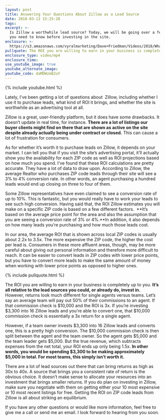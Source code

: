 ```yaml
---
layout: post
title: Answering Your Questions About Zillow as a Lead Source
date: 2018-03-12 15:25:28
tags:
excerpt: >-
  Is Zillow a worthwhile lead source? Today, we will be going over a few things
  you need to know before investing in the site.
enclosure: >-
  https://s3.amazonaws.com/vyralmarketing/Dave+Friedman/Videos/2018/What+Is+The+ROI+For+Zillow%253F+-+Charleston+%2526+Mt.+Pleasant+Real+Estate+Agent.mp4
pullquote: The ROI you are willing to earn in your business is completely up to you.
enclosure_type: video/mp4
enclosure_time:
use_youtube_image: true
youtube_alternate_image:
youtube_code: daMDWzm82uY
---
```


{% include youtube.html %}

Lately, I’ve been getting a lot of questions about &nbsp;Zillow, including whether I use it to purchase leads, what kind of ROI it brings, and whether the site is worthwhile as an advertising tool at all.

Zillow is a great, user-friendly platform, but it does have some drawbacks. It doesn’t update in real time, for instance. **There are a lot of listings our buyer clients might find on there that are shown as active on the site despite already actually being under contract or closed.** This can cause a lot of frustration for consumers.

As for whether it’s worth it to purchase leads on Zillow, it depends on your market. I can tell you that if you visit the site’s advertising portal, it’ll actually show you the availability for each ZIP code as well as ROI projections based on how much you spend. I’ve found that these ROI calculations are pretty accurate. They have a lot of data to draw upon. According to Zillow, the average Realtor who purchases ZIP code leads through their site will see a 3% to 4% conversion rate. In other words, an agent purchasing a hundred leads would end up closing on three to four of them.

Some Zillow representatives have even claimed to see a conversion rate of up to 10%. This is fantastic, but you would really have to work your leads to see such high conversion. Having said that, the ROI Zillow estimates you will make on a specific ZIP code is based on a few different factors.&nbsp; **It’s based on the average price point for the area and also the assumption that you are seeing a conversion rate of 3% or 4%.**In addition, it also depends on how many leads you’re purchasing and how much those leads cost.

In our area, the average ROI that is shown across local ZIP codes is usually about 2.2x to 3.5x. The more expensive the ZIP code, the higher the cost per lead is. Consumers in these more affluent areas, though, may be more careful about giving out personal information and therefore more difficult to reach. It can be easier to convert leads in ZIP codes with lower price points, but you have to convert more leads to make the same amount of money when working with lower price points as opposed to higher ones.

{% include pullquote.html %}

The ROI you are willing to earn in your business is completely up to you. **It’s all relative to the lead sources you could, or already do, invest in.** However, returns look much different for single agents versus teams. Let’s say an average team will pay out 50% of their commissions to an agent. If that commission check is $10,000 and the ROI is 3x. If you’re investing $3,300 into 16 Zillow leads and you’re able to convert one, that $10,000 commission check is essentially a 3x return for a single agent.

However, if a team owner invests $3,300 into 16 Zillow leads and converts one, this is a pretty high conversion. The $10,000 commission check is then split between the agent and the team owner. So the agent gets $5,000 and the team leader gets $5,000. But the true revenue, which subtracts expenses from the net total, your ROI ends up only being 1.5x. **In other words, you would be spending $3,300 to be making approximately $5,000 in total. For most teams, this simply isn’t worth it.**

There are a lot of lead sources out there that can bring returns as high as 30x to 40x. A source that brings you a consistent rate of return is the obvious choice. It doesn’t make sense to allocate your resources into an investment that brings smaller returns. If you do plan on investing in Zillow, make sure you negotiate with them on getting either your 10 most expensive or 10 most recent listings for free. Getting the ROI on ZIP code leads from Zillow is all about striking an equilibrium.

If you have any other questions or would like more information, feel free to give me a call or send me an email. I look forward to hearing from you soon.